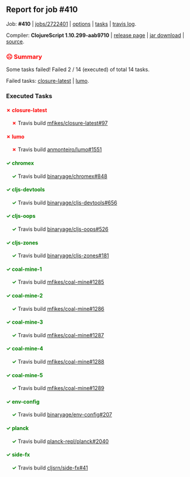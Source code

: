 ## Report for job #410

Job: **#410** | [jobs/2722401](https://github.com/cljs-oss/canary/commit/2722401a1964e08bf427bae3c2291c390abe0b0d) | [options](options.edn) | [tasks](tasks.edn) | [travis log](https://travis-ci.org/cljs-oss/canary/builds/390311614).

Compiler: **ClojureScript 1.10.299-aab9710** | [release page](https://github.com/cljs-oss/canary/releases/tag/r1.10.299-aab9710) | [jar download](https://github.com/cljs-oss/canary/releases/download/r1.10.299-aab9710/clojurescript-1.10.299-aab9710.jar) | [source](https://github.com/clojure/clojurescript/commit/aab9710a8b16b9c2c97c9ac4e87ae76824efbb67).

### <b style='color:red'>☹ Summary</b>

Some tasks failed! Failed 2 / 14 (executed) of total 14 tasks.

Failed tasks: [closure-latest](#-closure-latest) | [lumo](#-lumo).

### Executed Tasks

#### <b style='color:red'>&#x2717; closure-latest</b>
&nbsp;&nbsp;&nbsp;&nbsp;<b style='color:red'>&#x2717;</b> Travis build [mfikes/closure-latest#97](https://travis-ci.org/mfikes/closure-latest/builds/390312277)<br>

#### <b style='color:red'>&#x2717; lumo</b>
&nbsp;&nbsp;&nbsp;&nbsp;<b style='color:red'>&#x2717;</b> Travis build [anmonteiro/lumo#1551](https://travis-ci.org/anmonteiro/lumo/builds/390312305)<br>

#### <b style='color:green'>&#x2713; chromex</b>
&nbsp;&nbsp;&nbsp;&nbsp;<b style='color:green'>&#x2713;</b> Travis build [binaryage/chromex#848](https://travis-ci.org/binaryage/chromex/builds/390312257)<br>

#### <b style='color:green'>&#x2713; cljs-devtools</b>
&nbsp;&nbsp;&nbsp;&nbsp;<b style='color:green'>&#x2713;</b> Travis build [binaryage/cljs-devtools#656](https://travis-ci.org/binaryage/cljs-devtools/builds/390312267)<br>

#### <b style='color:green'>&#x2713; cljs-oops</b>
&nbsp;&nbsp;&nbsp;&nbsp;<b style='color:green'>&#x2713;</b> Travis build [binaryage/cljs-oops#526](https://travis-ci.org/binaryage/cljs-oops/builds/390312271)<br>

#### <b style='color:green'>&#x2713; cljs-zones</b>
&nbsp;&nbsp;&nbsp;&nbsp;<b style='color:green'>&#x2713;</b> Travis build [binaryage/cljs-zones#181](https://travis-ci.org/binaryage/cljs-zones/builds/390312275)<br>

#### <b style='color:green'>&#x2713; coal-mine-1</b>
&nbsp;&nbsp;&nbsp;&nbsp;<b style='color:green'>&#x2713;</b> Travis build [mfikes/coal-mine#1285](https://travis-ci.org/mfikes/coal-mine/builds/390312287)<br>

#### <b style='color:green'>&#x2713; coal-mine-2</b>
&nbsp;&nbsp;&nbsp;&nbsp;<b style='color:green'>&#x2713;</b> Travis build [mfikes/coal-mine#1286](https://travis-ci.org/mfikes/coal-mine/builds/390312291)<br>

#### <b style='color:green'>&#x2713; coal-mine-3</b>
&nbsp;&nbsp;&nbsp;&nbsp;<b style='color:green'>&#x2713;</b> Travis build [mfikes/coal-mine#1287](https://travis-ci.org/mfikes/coal-mine/builds/390312295)<br>

#### <b style='color:green'>&#x2713; coal-mine-4</b>
&nbsp;&nbsp;&nbsp;&nbsp;<b style='color:green'>&#x2713;</b> Travis build [mfikes/coal-mine#1288](https://travis-ci.org/mfikes/coal-mine/builds/390312299)<br>

#### <b style='color:green'>&#x2713; coal-mine-5</b>
&nbsp;&nbsp;&nbsp;&nbsp;<b style='color:green'>&#x2713;</b> Travis build [mfikes/coal-mine#1289](https://travis-ci.org/mfikes/coal-mine/builds/390312301)<br>

#### <b style='color:green'>&#x2713; env-config</b>
&nbsp;&nbsp;&nbsp;&nbsp;<b style='color:green'>&#x2713;</b> Travis build [binaryage/env-config#207](https://travis-ci.org/binaryage/env-config/builds/390312303)<br>

#### <b style='color:green'>&#x2713; planck</b>
&nbsp;&nbsp;&nbsp;&nbsp;<b style='color:green'>&#x2713;</b> Travis build [planck-repl/planck#2040](https://travis-ci.org/planck-repl/planck/builds/390312324)<br>

#### <b style='color:green'>&#x2713; side-fx</b>
&nbsp;&nbsp;&nbsp;&nbsp;<b style='color:green'>&#x2713;</b> Travis build [cljsrn/side-fx#41](https://travis-ci.org/cljsrn/side-fx/builds/390312316)<br>